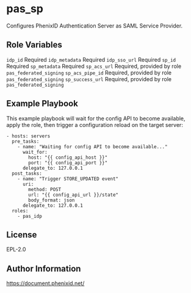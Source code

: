 pas_sp
=========

Configures PhenixID Authentication Server as SAML Service Provider.

Role Variables
--------------

``idp_id`` Required
``idp_metadata`` Required
``idp_sso_url`` Required
``sp_id`` Required
``sp_metadata`` Required
``sp_acs_url`` Required, provided by role `pas_federated_signing`
``sp_acs_pipe_id`` Required, provided by role `pas_federated_signing`
``sp_success_url`` Required, provided by role `pas_federated_signing`

Example Playbook
----------------

This example playbook will wait for the config API to become available, apply the role, then trigger a configuration reload on the target server:

    - hosts: servers
      pre_tasks:
        - name: "Waiting for config API to become available..."
          wait_for:
            host: "{{ config_api_host }}"
            port: "{{ config_api_port }}"
          delegate_to: 127.0.0.1
      post_tasks:
        - name: "Trigger STORE_UPDATED event"
          uri:
            method: POST
            url: "{{ config_api_url }}/state"
            body_format: json
          delegate_to: 127.0.0.1
      roles:
        - pas_idp

License
-------

EPL-2.0

Author Information
------------------

https://document.phenixid.net/